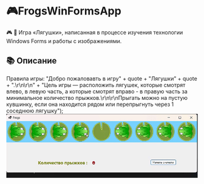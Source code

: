 # 🎮FrogsWinFormsApp
🎮 🐸 Игра «Лягушки», написанная в процессе изучения технологии Windows Forms и работы с изображениями.
## 📚 Описание
 Правила игры:
 "Добро пожаловавть в игру" + quote + "Лягушки" + quote + ".\r\n\r\n" + "Цель игры — расположить лягушек, которые смотрят влево, в левую часть, а которые смотрят вправо - в правую часть за минимальное количество прыжков.\r\n\r\nПрыгать можно на пустую кувшинку, если она находится рядом или перепрыгнуть через 1 соседнюю лягушку");
![Video](https://github.com/AleksandrNikitinATF/Frogs/blob/main/FrogsVideo.gif)
